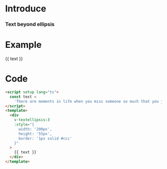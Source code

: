 # Introduce

### Text beyond ellipsis

# Example

<script setup>
const text =
  'There are moments in life when you miss someone so much that you just want to pick them from your dreams and hug them for real! Dream what you want to dream;go where you want to go;be what you want to be,because you have only one life and one chance to do all the things you want to do.'
</script>

<div
  v-textellipsis:3
  :style="{
    width: '200px',
    height: '70px',
    border: '1px solid #ccc'
  }"
>
  {{ text }}
</div>

# Code

```html
<script setup lang="ts">
  const text =
    'There are moments in life when you miss someone so much that you just want to pick them from your dreams and hug them for real! Dream what you want to dream;go where you want to go;be what you want to be,because you have only one life and one chance to do all the things you want to do.'
</script>
<template>
  <div
    v-textellipsis:3
    :style="{
      width: '200px',
      height: '55px',
      border: '1px solid #ccc'
    }"
  >
    {{ text }}
  </div>
</template>
```
